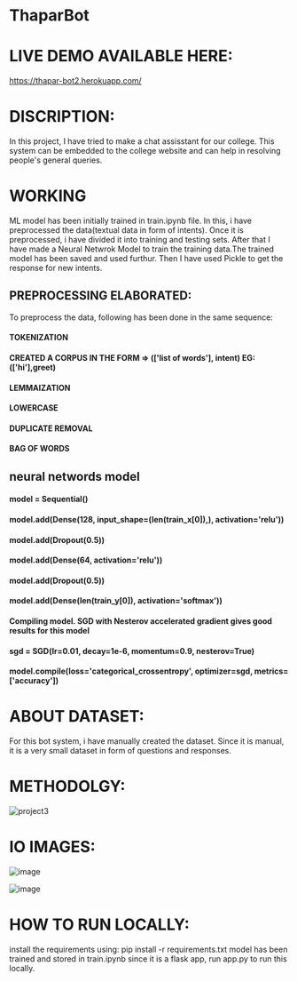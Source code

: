 # ThaparBot

# LIVE DEMO AVAILABLE HERE:
https://thapar-bot2.herokuapp.com/

# DISCRIPTION:
In this project, I have tried to make a chat assisstant for our college. This system can be embedded to the college website and can help in resolving people's general queries.

# WORKING

ML model has been initially trained in train.ipynb file. In this, i have preprocessed the data(textual data in form of intents). Once it is preprocessed, i have divided it into training and testing sets. After that I have made a Neural Netwrok Model to train the training data.The trained model has been saved and used furthur. Then I have used Pickle to get the response for new intents.


## PREPROCESSING ELABORATED:
To preprocess the data, following has been done in the same sequence:
#### TOKENIZATION
#### CREATED A CORPUS IN THE FORM => (['list of words'], intent) EG: (['hi'],greet)
#### LEMMAIZATION
#### LOWERCASE
#### DUPLICATE REMOVAL
#### BAG OF WORDS

## neural networds model
#### model = Sequential()
#### model.add(Dense(128, input_shape=(len(train_x[0]),), activation='relu'))
#### model.add(Dropout(0.5))
#### model.add(Dense(64, activation='relu'))
#### model.add(Dropout(0.5))
#### model.add(Dense(len(train_y[0]), activation='softmax'))
#### Compiling model. SGD with Nesterov accelerated gradient gives good results for this model
#### sgd = SGD(lr=0.01, decay=1e-6, momentum=0.9, nesterov=True)
#### model.compile(loss='categorical_crossentropy', optimizer=sgd, metrics=['accuracy'])

# ABOUT DATASET:

For this bot system, i have manually created the dataset. Since it is manual, it is a very small dataset in form of questions and responses. 

# METHODOLGY:

![project3](https://user-images.githubusercontent.com/43928250/142760663-a1a46cef-69d0-4956-b27f-eb77b7ad3753.png)

# IO IMAGES:

![image](https://user-images.githubusercontent.com/43928250/142760737-b7776536-2ace-4bc0-80f3-9e112030c73f.png)

![image](https://user-images.githubusercontent.com/43928250/142760523-3e5d6d3b-154b-42c3-84d5-072257e6ef82.png)


# HOW TO RUN LOCALLY:
install the requirements using: pip install -r requirements.txt
model has been trained and stored in train.ipynb
since it is a flask app, run app.py to run this locally.
